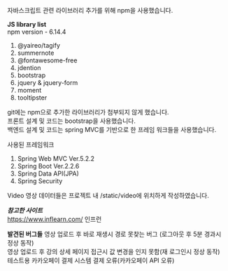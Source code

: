 자바스크립트 관련 라이브러리 추가를 위해 npm을 사용했습니다.<br>

**JS library list** <br>
npm version - 6.14.4 <br>
1. @yaireo/tagify<br>
2. summernote<br>
3. @fontawesome-free<br>
4. jdention<br>
5. bootstrap<br>
6. jquery & jquery-form<br>
7. moment<br>
8. tooltipster<br>

git에는 npm으로 추가한 라이브러리가 첨부되지 않게 했습니다.<br>
프론트 설계 및 코드는 bootstrap을 사용했습니다.<br>
백엔드 설계 및 코드는 spring MVC를 기반으로 한 프레임 워크들을 사용했습니다.<br>

사용된 프레임워크<br>
1. Spring Web MVC Ver.5.2.2
2. Spring Boot Ver.2.2.6
3. Spring Data API(JPA)
4. Spring Security



Video 영상 데이터들은 프로젝트 내 /static/video에 위치하게 작성하였습니다.

**_참고한 사이트_**<br>
https://www.inflearn.com/ 인프런

**발견된 버그들**
영상 업로드 후 바로 재생시 경로 못찾는 버그 (로그아웃 후 5분 경과시 정상 동작)<br>
영상 업로드 후 강의 상세 페이지 접근시 값 변경을 인지 못함(재 로그인시 정상 동작)<br>
테스트용 카카오페이 결제 시스템 결제 오류(카카오페이 API 오류)<br>